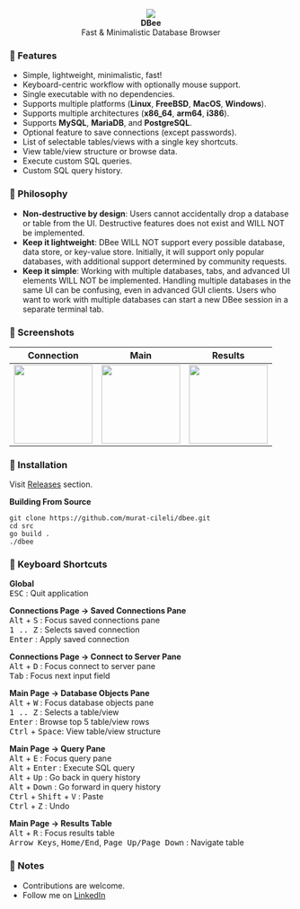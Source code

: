 <p align="center">
  <img src="https://github.com/murat-cileli/dbee/assets/6532000/8f7a7d54-0904-4296-a6bb-6836ee86a095" />
  <br>
  <strong>DBee</strong>
  <br>
  Fast & Minimalistic Database Browser
</p>

### 🐝 Features
- Simple, lightweight, minimalistic, fast!
- Keyboard-centric workflow with optionally mouse support.  
- Single executable with no dependencies.  
- Supports multiple platforms (**Linux**, **FreeBSD**, **MacOS**, **Windows**).  
- Supports multiple architectures (**x86_64**, **arm64**, **i386**).
- Supports **MySQL**, **MariaDB**, and **PostgreSQL**.  
- Optional feature to save connections (except passwords).  
- List of selectable tables/views with a single key shortcuts.  
- View table/view structure or browse data. 
- Execute custom SQL queries.  
- Custom SQL query history.

### 🐝 Philosophy
* **Non-destructive by design**: Users cannot accidentally drop a database or table from the UI. Destructive features does not exist and WILL NOT be implemented.
* **Keep it lightweight**: DBee WILL NOT support every possible database, data store, or key-value store. Initially, it will support only popular databases, with additional support determined by community requests.
* **Keep it simple**: Working with multiple databases, tabs, and advanced UI elements WILL NOT be implemented. Handling multiple databases in the same UI can be confusing, even in advanced GUI clients. Users who want to work with multiple databases can start a new DBee session in a separate terminal tab.

### 🐝 Screenshots

| Connection 	| Main 	| Results 	|
|------------	|:----:	|:-------:	|
| <img src="https://github.com/murat-cileli/dbee/assets/6532000/38842b6c-54d2-4be9-9c40-f9c9f679a3d9" style="height:140px;" /> | <img src="https://github.com/murat-cileli/dbee/assets/6532000/8f178b6c-8fa1-4b19-819a-d09e924109b3" style="height:140px;" /> | <img src="https://github.com/murat-cileli/dbee/assets/6532000/c0c91f0a-61fb-4510-8b29-b796ed8ab91f" style="height:140px;" /> |

### 🐝 Installation
Visit [Releases](https://github.com/murat-cileli/dbee/releases) section.

**Building From Source**
```console
git clone https://github.com/murat-cileli/dbee.git
cd src
go build .
./dbee
```

### 🐝 Keyboard Shortcuts

**Global**  
<kbd>ESC</kbd> : Quit application

**Connections Page -> Saved Connections Pane**  
<kbd>Alt</kbd> + <kbd>S</kbd> : Focus saved connections pane  
<kbd>1 .. Z</kbd> : Selects saved connection  
<kbd>Enter</kbd> : Apply saved connection  

**Connections Page -> Connect to Server Pane**  
<kbd>Alt</kbd> + <kbd>D</kbd> : Focus connect to server pane  
<kbd>Tab</kbd> : Focus next input field  

**Main Page -> Database Objects Pane**  
<kbd>Alt</kbd> + <kbd>W</kbd> : Focus database objects pane  
<kbd>1 .. Z</kbd> : Selects a table/view  
<kbd>Enter</kbd> : Browse top 5 table/view rows  
<kbd>Ctrl</kbd> + <kbd>Space</kbd>: View table/view structure

**Main Page -> Query Pane**  
<kbd>Alt</kbd> + <kbd>E</kbd> : Focus query pane  
<kbd>Alt</kbd> + <kbd>Enter</kbd> : Execute SQL query  
<kbd>Alt</kbd> + <kbd>Up</kbd> : Go back in query history  
<kbd>Alt</kbd> + <kbd>Down</kbd> : Go forward in query history  
<kbd>Ctrl</kbd> + <kbd>Shift</kbd> + <kbd>V</kbd> : Paste  
<kbd>Ctrl</kbd> + <kbd>Z</kbd> : Undo  

**Main Page -> Results Table**  
<kbd>Alt</kbd> + <kbd>R</kbd> : Focus results table  
<kbd>Arrow Keys</kbd>, <kbd>Home/End</kbd>, <kbd>Page Up/Page Down</kbd> : Navigate table

### 🐝 Notes
- Contributions are welcome.
- Follow me on [LinkedIn](https://www.linkedin.com/in/murat-cileli/)
